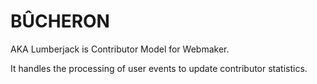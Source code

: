 BÛCHERON
========

AKA Lumberjack is Contributor Model for Webmaker.

It handles the processing of user events to update contributor statistics.
